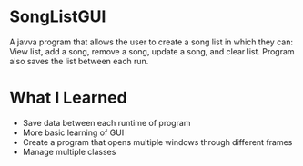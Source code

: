 # SongListGUI

A javva program that allows the user to create a song list in which they can: View list, add a song, remove a song, update a song, and clear list. Program also saves the list between each run.

# What I Learned

* Save data between each runtime of program
* More basic learning of GUI
* Create a program that opens multiple windows through different frames
* Manage multiple classes
